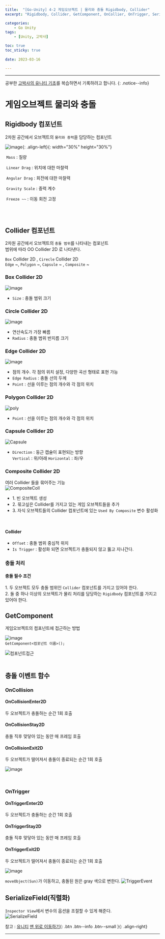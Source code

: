 ```yaml
---
title:  "[Go-Unity] 4-2 게임오브젝트 | 물리와 충돌 Rigidbody, Collider"
excerpt: "Rigidbody, Collider, GetComponent, OnCollier, OnTrigger, SerializeField"

categories:
    - Go Unity
tags:
    - [Unity, 고박사]

toc: true
toc_sticky: true
 
date: 2023-03-16

---
```

- - -

공부한 [고박사의 유니티 기초](https://www.inflearn.com/course/%EA%B3%A0%EB%B0%95%EC%82%AC-%EC%9C%A0%EB%8B%88%ED%8B%B0-%EA%B8%B0%EC%B4%88/dashboard)를 복습하면서 기록하려고 합니다. 
{: .notice--info}

# 게임오브젝트 물리와 충돌 

## Rigidbody 컴포넌트
2차원 공간에서 오브젝트의 `물리와 중력`을 담당하는 컴포넌트    

![image](https://user-images.githubusercontent.com/96651722/225616023-e87f2eb9-e95d-4007-b4ae-be44860c9e94.png){: .align-left}{: width="30%" height="30%"}  
  

&nbsp;`Mass` : 질량   

&nbsp;`Linear Drag` : 위치에 대한 마찰력   

&nbsp;`Angular Drag` : 회전에 대한 마찰력   

&nbsp;`Gravity Scale` : 중력 계수   

&nbsp;`Freeze ~~` : 이동 회전 고정  

<br> <br>

##  Collider 컴포넌트
2차원 공간에서 오브젝트의 `충돌 범위`를 나타내는 컴포넌트  
범위에 따라 OO Collider 2D 로 나타낸다.   

`Box` Collider 2D , `Cirecle` Collider 2D  
`Edge` ~, `Polygon` ~, `Capsule` ~ , `Composite` ~  


### Box Collider 2D
![image](https://user-images.githubusercontent.com/96651722/225619202-fad28cb4-1ac9-43e0-a96f-482f7e47ee31.png)  
-   `Size` : 충돌 범위 크기  

### Circle Collider 2D
![image](https://user-images.githubusercontent.com/96651722/225617569-de634dcc-2750-4f50-88be-67233f770e35.png)  
- 연산속도가 가장 빠름
-   `Radius` : 충돌 범위 반지름 크기  

### Edge Collider 2D
![image](https://user-images.githubusercontent.com/96651722/225621962-323104ce-c2d6-4ec7-bb71-e86306ab24ca.png)  
-   점의 개수. 각 점의 위치 설정, 다양한 곡선 형태로 표현 가능
-   `Edge Radius` : 충돌 선의 두께  
-   `Point` :  선을 이루는 점의 개수와 각 점의 위치

### Polygon Collider 2D
![poly](https://user-images.githubusercontent.com/96651722/225625281-3bd17ab8-70fb-4f6e-8d2a-001d8b0cc879.png)
-   `Point` : 선을 이루는 점의 개수와 각 점의 위치  

### Capsule Collider 2D
![Capsule](https://user-images.githubusercontent.com/96651722/225626286-48801bfc-19ff-4b4b-90d5-3f2733c920d5.png)  
-   `Direction` : 둥근 캡슐이 표현되는 방향  
`Vertical` : 위/아래 `Horizontal` : 좌/우

### Composite Collider 2D
여러 Collider 들을 묶어주는 기능  
![CompositeColl](https://user-images.githubusercontent.com/96651722/225628145-e03b3e0e-7aa2-443d-8663-db4aa1c62ec2.png)  
- 1.&nbsp;빈 오브젝트 생성
- 2.&nbsp;묶고싶은 Collider를 가지고 있는 게임 오브젝트들을 추가
- 3.&nbsp;자식 오브젝트들의 Collider 컴포넌트에 있는 `Used By Composite` 변수 활성화  
<br>

#### Collider
-   `Offset` : 충돌 범위 중심적 위치
-   `Is Trigger` : 활성화 되면 오브젝트가 충돌되지 않고 뚫고 지나간다. 
 
### 충돌 처리 
#### 충돌 필수 조건  
1.&nbsp;두 오브젝트 모두 충돌 범위인 `Collider` 컴포넌트를 가지고 있어야 한다.  
2.&nbsp;둘 중 하나 이상의 오브젝트가 물리 처리를 담당하는 `Rigidbody` 컴포넌트를 가지고 있어야 한다.

## GetComponent
게임오브젝트의 컴포넌트에 접근하는 방법  

![image](https://user-images.githubusercontent.com/96651722/225630265-1811e104-fe5d-4c53-83b7-b26f22ef4905.png)  
`GetComponent<컴포넌트 이름>();` 

![컴포넌트접근](https://user-images.githubusercontent.com/96651722/225631172-2423526e-1117-4889-9a1d-e44888caf0d5.png)  
<br>

## 충돌 이벤트 함수

### OnCollision  
#### OnCollisionEnter2D
두 오브젝트가 충돌하는 순간 1회 호출  

#### OnCollisionStay2D
충돌 직후 맞닿아 있는 동안 매 프레임 호출  

#### OnCollisionExit2D
두 오브젝트가 떨어져서 충돌이 종료되는 순간 1회 호출  

![image](https://user-images.githubusercontent.com/96651722/225632185-b3b74687-90f5-4976-9257-a918e7ab4f46.png)  

<br>

### OnTrigger
#### OnTriggerEnter2D
두 오브젝트가 충돌하는 순간 1회 호출  

#### OnTriggerStay2D
충돌 직후 맞닿아 있는 동안 매 프레임 호출  

#### OnTriggerExit2D
두 오브젝트가 떨어져서 충돌이 종료되는 순간 1회 호출  

![image](https://user-images.githubusercontent.com/96651722/225635502-fe691f0e-4aa6-4160-81b4-4563fba4367e.png)  

`moveObject(Sun)`가 이동하고, 충돌된 원은 gray 색으로 변한다.
![TriggerEvent](https://user-images.githubusercontent.com/96651722/225636745-05a0926d-c5b3-4980-8f55-7f77b7b7b2ab.png)

## SerializeField(직렬화)
`Inspector View`에서 변수의 옵션을 조절할 수 있게 해준다.  
![SerializeField](https://user-images.githubusercontent.com/96651722/225633464-573f0bba-95c8-48f8-8b2f-450dc3a63e96.png)


참고 : [유니티](https://docs.unity3d.com/kr/)
[맨 위로 이동하기](#){: .btn .btn--info .btn--small }{: .align-right}
<br>
- - -
